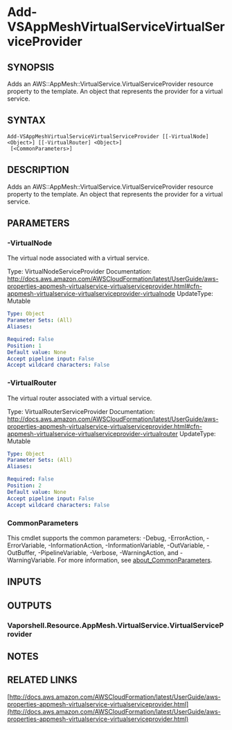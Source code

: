 # Add-VSAppMeshVirtualServiceVirtualServiceProvider

## SYNOPSIS
Adds an AWS::AppMesh::VirtualService.VirtualServiceProvider resource property to the template.
An object that represents the provider for a virtual service.

## SYNTAX

```
Add-VSAppMeshVirtualServiceVirtualServiceProvider [[-VirtualNode] <Object>] [[-VirtualRouter] <Object>]
 [<CommonParameters>]
```

## DESCRIPTION
Adds an AWS::AppMesh::VirtualService.VirtualServiceProvider resource property to the template.
An object that represents the provider for a virtual service.

## PARAMETERS

### -VirtualNode
The virtual node associated with a virtual service.

Type: VirtualNodeServiceProvider
Documentation: http://docs.aws.amazon.com/AWSCloudFormation/latest/UserGuide/aws-properties-appmesh-virtualservice-virtualserviceprovider.html#cfn-appmesh-virtualservice-virtualserviceprovider-virtualnode
UpdateType: Mutable

```yaml
Type: Object
Parameter Sets: (All)
Aliases:

Required: False
Position: 1
Default value: None
Accept pipeline input: False
Accept wildcard characters: False
```

### -VirtualRouter
The virtual router associated with a virtual service.

Type: VirtualRouterServiceProvider
Documentation: http://docs.aws.amazon.com/AWSCloudFormation/latest/UserGuide/aws-properties-appmesh-virtualservice-virtualserviceprovider.html#cfn-appmesh-virtualservice-virtualserviceprovider-virtualrouter
UpdateType: Mutable

```yaml
Type: Object
Parameter Sets: (All)
Aliases:

Required: False
Position: 2
Default value: None
Accept pipeline input: False
Accept wildcard characters: False
```

### CommonParameters
This cmdlet supports the common parameters: -Debug, -ErrorAction, -ErrorVariable, -InformationAction, -InformationVariable, -OutVariable, -OutBuffer, -PipelineVariable, -Verbose, -WarningAction, and -WarningVariable. For more information, see [about_CommonParameters](http://go.microsoft.com/fwlink/?LinkID=113216).

## INPUTS

## OUTPUTS

### Vaporshell.Resource.AppMesh.VirtualService.VirtualServiceProvider
## NOTES

## RELATED LINKS

[http://docs.aws.amazon.com/AWSCloudFormation/latest/UserGuide/aws-properties-appmesh-virtualservice-virtualserviceprovider.html](http://docs.aws.amazon.com/AWSCloudFormation/latest/UserGuide/aws-properties-appmesh-virtualservice-virtualserviceprovider.html)

